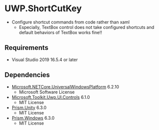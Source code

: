 # UWP.ShortCutKey

* Configure shortcut commands from code rather than xaml
  * Especially, TextBox control does not take configured shortcuts and default behaviors of TextBox works fine!!

## Requirements

* Visual Studio 2019 16.5.4 or later

## Dependencies

* [Microsoft.NETCore.UniversalWindowsPlatform](https://github.com/microsoft/dotnet/tree/master/releases/UWP) 6.2.10
  * Microsoft Software License
* [Microsoft.Toolkit.Uwp.UI.Controls](https://github.com/windows-toolkit/WindowsCommunityToolkit) 6.1.0
  * MIT License
* [Prism.Unity](https://prismlibrary.com/) 6.3.0
  * MIT License
* [Prism.Windows](https://prismlibrary.com/) 6.3.0
  * MIT License
